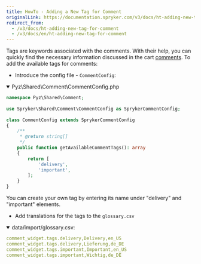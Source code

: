 ```yaml
---
title: HowTo - Adding a New Tag for Comment
originalLink: https://documentation.spryker.com/v3/docs/ht-adding-new-tag-for-comment
redirect_from:
  - /v3/docs/ht-adding-new-tag-for-comment
  - /v3/docs/en/ht-adding-new-tag-for-comment
---
```


Tags are keywords associated with the comments. With their help, you can quickly find the necessary information discussed in the cart [comments](https://documentation.spryker.com/v3/docs/comments-201907). 
To add the available tags for comments:

* Introduce the config file - `CommentConfig`:
<details open>
<summary>Pyz\Shared\Comment\CommentConfig.php</summary>
 
```php
namespace Pyz\Shared\Comment;
 
use Spryker\Shared\Comment\CommentConfig as SprykerCommentConfig;
 
class CommentConfig extends SprykerCommentConfig
{
    /**
     * @return string[]
     */
    public function getAvailableCommentTags(): array
    {
        return [
            'delivery',
            'important',
        ];
    }
}
```
</details> 

You can create your own tag by entering its name under "delivery" and "important" elements.

* Add translations for the tags to the `glossary.csv`
<details open>
<summary>data/import/glossary.csv:</summary>

```yaml
comment_widget.tags.delivery,Delivery,en_US
comment_widget.tags.delivery,Lieferung,de_DE
comment_widget.tags.important,Important,en_US
comment_widget.tags.important,Wichtig,de_DE
```
<br>
</details>




